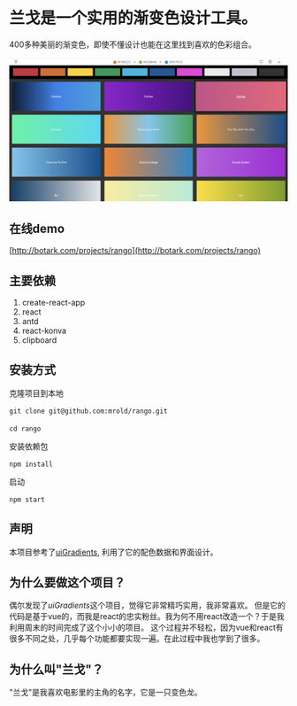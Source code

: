 # 兰戈是一个实用的渐变色设计工具。

400多种美丽的渐变色，即使不懂设计也能在这里找到喜欢的色彩组合。

![screenshot](https://github.com/mrold/rango/blob/master/src/screenshot.png?raw=true)

## 在线demo

[http://botark.com/projects/rango](http://botark.com/projects/rango)

## 主要依赖

1. create-react-app
2. react
3. antd
4. react-konva
5. clipboard

## 安装方式

克隆项目到本地

```
git clone git@github.com:mrold/rango.git

cd rango
```

安装依赖包

```
npm install
```

启动

```
npm start
```

## 声明

本项目参考了[uiGradients](https://github.com/ghosh/uiGradients), 利用了它的配色数据和界面设计。

## 为什么要做这个项目？

偶尔发现了*uiGradients*这个项目，觉得它非常精巧实用，我非常喜欢。
但是它的代码是基于vue的，而我是react的忠实粉丝。我为何不用react改造一个？于是我利用周末的时间完成了这个小小的项目。
这个过程并不轻松，因为vue和react有很多不同之处，几乎每个功能都要实现一遍。在此过程中我也学到了很多。

## 为什么叫"兰戈"？

"兰戈"是我喜欢电影里的主角的名字，它是一只变色龙。




